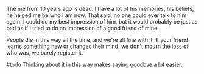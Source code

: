 The me from 10 years ago is dead. I have a lot of his memories, his beliefs, he helped me be who I am now. That said, no one could ever talk to him again. I could do my best impression of him, but it would probably be just as bad as if I tried to do an impression of a good friend of mine.

People die in this way all the time, and we're all fine with it. If your friend learns something new or changes their mind, we don't mourn the loss of who was, we barely register it. 

#todo Thinking about it in this way makes saying goodbye a lot easier.
